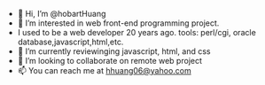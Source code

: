 - 👋 Hi, I’m @hobartHuang
- 👀 I’m interested in web front-end programming project.
- I used to be a web developer 20 years ago. tools: perl/cgi, oracle database,javascript,html,etc.
- 🌱 I’m currently reviewinging javascript, html, and css
- 💞️ I’m looking to collaborate on remote web project
- 📫 You can reach me at hhuang06@yahoo.com

<!---
hobartHuang/hobartHuang is a ✨ special ✨ repository because its `README.md` (this file) appears on your GitHub profile.
You can click the Preview link to take a look at your changes.
--->
